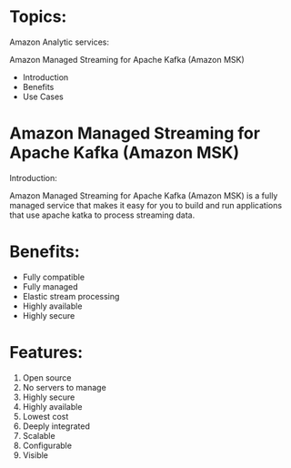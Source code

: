 # Topics:

Amazon Analytic services:

Amazon Managed Streaming for Apache Kafka (Amazon MSK)

- Introduction
- Benefits
- Use Cases

# Amazon Managed Streaming for Apache Kafka (Amazon MSK)

Introduction:

Amazon Managed Streaming for Apache Kafka (Amazon MSK) is a fully managed service that makes it easy for you
to build and run applications that use apache katka to process streaming data.

# Benefits:

- Fully compatible
- Fully managed
- Elastic stream processing
- Highly available
- Highly secure

# Features:

1) Open source
2) No servers to manage
3) Highly secure
4) Highly available
5) Lowest cost
6) Deeply integrated
7) Scalable
8) Configurable
9) Visible
